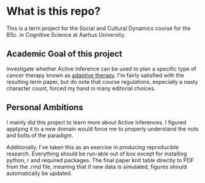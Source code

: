 # What is this repo?
This is a term project for the Social and Cultural Dynamics course for the BSc. in Cognitive Science at Aarhus University. 

## Academic Goal of this project
Investigate whether Active Inference can be used to plan a specific type of cancer therapy known as [adaptive therapy](https://www.sciencedirect.com/science/article/pii/S1040842823002809). I'm fairly satisfied with the resulting term paper, but do note that course regulations, especially a nasty character count, forced my hand in many editorial choices.

## Personal Ambitions
I mainly did this project to learn more about Active Inferences. I figured applying it to a new domain would force me to properly understand the nuts and bolts of the paradigm. 

Additionally, I've taken this as an exercise in producing reproducible research. Everything should be run-able out of box except for installing python, r and required packages. The final paper knit table directly to PDF from the .rmd file, meaning that if new data is simulated, figures should automatically be updated.